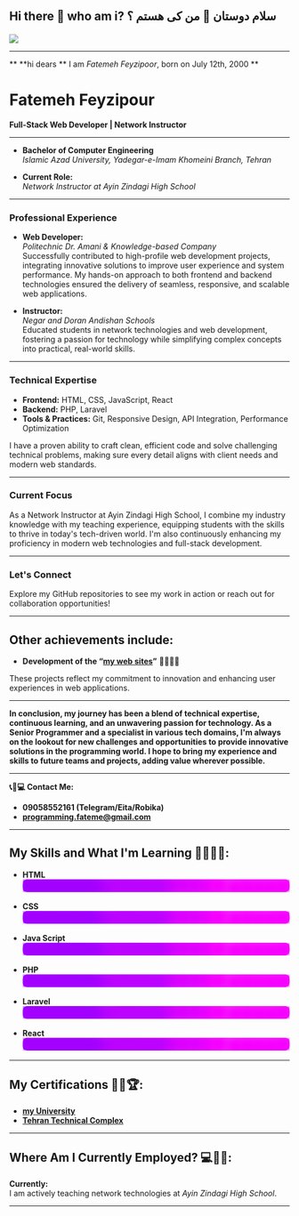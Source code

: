 ## Hi there 👋 who am i?                    سلام دوستان 👋 من کی هستم ؟ 
<img align="center" src="https://github.com/user-attachments/assets/3f234137-74c1-4c6f-8122-4eacc28a5b33">
<img align="center">

----------------------------------------------------------------------------------
** **hi dears ** I am _Fatemeh Feyzipoor_, born on July 12th, 2000 **

# Fatemeh Feyzipour

**Full-Stack Web Developer | Network Instructor**

---

- **Bachelor of Computer Engineering**  
  _Islamic Azad University, Yadegar-e-Imam Khomeini Branch, Tehran_

- **Current Role:**  
  _Network Instructor at Ayin Zindagi High School_

---

### Professional Experience

- **Web Developer:**  
  _Politechnic Dr. Amani & Knowledge-based Company_  
  Successfully contributed to high-profile web development projects, integrating innovative solutions to improve user experience and system performance. My hands-on approach to both frontend and backend technologies ensured the delivery of seamless, responsive, and scalable web applications.

- **Instructor:**  
  _Negar and Doran Andishan Schools_  
  Educated students in network technologies and web development, fostering a passion for technology while simplifying complex concepts into practical, real-world skills.

---

### Technical Expertise

- **Frontend:** HTML, CSS, JavaScript, React  
- **Backend:** PHP, Laravel  
- **Tools & Practices:** Git, Responsive Design, API Integration, Performance Optimization  

I have a proven ability to craft clean, efficient code and solve challenging technical problems, making sure every detail aligns with client needs and modern web standards.

---

### Current Focus

As a Network Instructor at Ayin Zindagi High School, I combine my industry knowledge with my teaching experience, equipping students with the skills to thrive in today's tech-driven world. I'm also continuously enhancing my proficiency in modern web technologies and full-stack development.

---

### Let's Connect

Explore my GitHub repositories to see my work in action or reach out for collaboration opportunities!

---

Other achievements include:
-----------------------------------

- **Development of the “[my web sites](...)”** 👨‍💻👨‍💻


These projects reflect my commitment to innovation and enhancing user experiences in web applications.

---

**In conclusion, my journey has been a blend of technical expertise, continuous learning, and an unwavering passion for technology. As a Senior Programmer and a specialist in various tech domains, I'm always on the lookout for new challenges and opportunities to provide innovative solutions in the programming world. I hope to bring my experience and skills to future teams and projects, adding value wherever possible.**

---

**📞📠💻 Contact Me:**
- **09058552161 (Telegram/Eita/Robika)**
- **programming.fateme@gmail.com**

---

## My Skills and What I'm Learning 👨‍💻👨‍💻:

- **HTML**  
![Python](https://github.com/sina-1384hatefesabegh/sina-1384hatefesabegh/blob/main/progress%20bar.png?raw=true)

- **CSS**  
![PyQt5/6](https://github.com/sina-1384hatefesabegh/sina-1384hatefesabegh/blob/main/progress%20bar.png?raw=true)

- **Java Script**  
![SQL](https://github.com/sina-1384hatefesabegh/sina-1384hatefesabegh/blob/main/progress%20bar.png?raw=true)

- **PHP**  
![MySQL](https://github.com/sina-1384hatefesabegh/sina-1384hatefesabegh/blob/main/progress%20bar.png?raw=true)

- **Laravel**  
![SQLite3](https://github.com/sina-1384hatefesabegh/sina-1384hatefesabegh/blob/main/progress%20bar.png?raw=true)

- **React**  
![NoSQL](https://github.com/sina-1384hatefesabegh/sina-1384hatefesabegh/blob/main/progress%20bar.png?raw=true)

---

## My Certifications 🥇🏅🏆:

- **[my University](https://drive.google.com/file/d/1lJjZEPQhiuUGsRuiR3_ZNAanI1gvxCxV/view?usp=sharing)**
- **[Tehran Technical Complex](https://drive.google.com/file/d/1eNrlqSRluHJ2mDFldHf8y6eEpvmwNKxL/view?usp=sharing)**

---

## Where Am I Currently Employed? 💻👨‍💻:

**Currently:**  
I am actively teaching network technologies at _Ayin Zindagi High School_.




----------------------------------------------------------------------------------------------------------------------------------------------------------------------------------------------------------------------------------------------------------------------------------------------------------------------------------------------------------------------------------------------------------------------------------------------------
